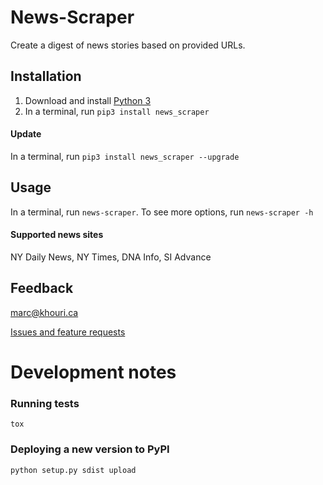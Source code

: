 News-Scraper
===

Create a digest of news stories based on provided URLs.

## Installation

1. Download and install [Python 3](https://www.python.org/downloads/)
2. In a terminal, run `pip3 install news_scraper`

#### Update

In a terminal, run `pip3 install news_scraper --upgrade`

## Usage

In a terminal, run `news-scraper`. To see more options, run `news-scraper -h`

#### Supported news sites

NY Daily News, NY Times, DNA Info, SI Advance

## Feedback

[marc@khouri.ca](mailto:marc@khouri.ca)

[Issues and feature requests](https://github.com/mnkhouri/news-scraper/issues)

# Development notes

### Running tests

`tox`

### Deploying a new version to PyPI

`python setup.py sdist upload`
